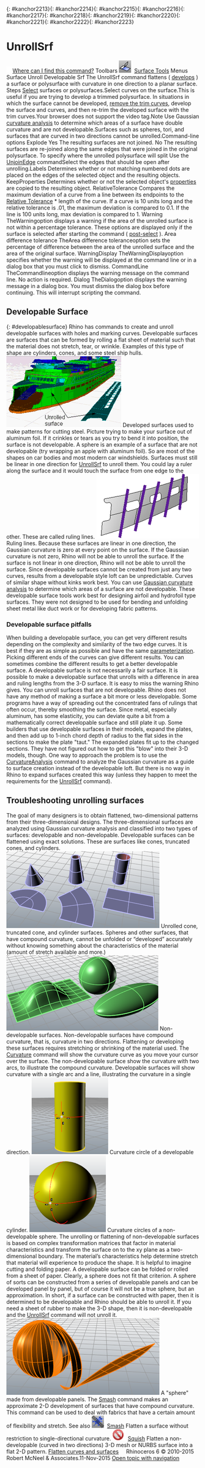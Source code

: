 ---
---

{: #kanchor2213}{: #kanchor2214}{: #kanchor2215}{: #kanchor2216}{: #kanchor2217}{: #kanchor2218}{: #kanchor2219}{: #kanchor2220}{: #kanchor2221}{: #kanchor2222}{: #kanchor2223}
# UnrollSrf
 [![images/transparent.gif](images/transparent.gif)Where can I find this command?](javascript:void(0);) Toolbars
![images/unrollsrf.png](images/unrollsrf.png) [Surface Tools](surface-tools-toolbar.html) 
Menus
Surface
Unroll Developable Srf
The UnrollSrf command flattens ( [develops](#developablesurface) ) a surface or polysurface with curvature in one direction to a planar surface.
Steps
 [Select](select-objects.html) surfaces or polysurfaces.Select curves on the surface.This is useful if you are trying to develop a trimmed polysurface. In situations in which the surface cannot be developed, [remove the trim curves](trim.html#untrim), develop the surface and curves, and then re-trim the developed surface with the trim curves.Your browser does not support the video tag.Note
Use Gaussian [curvature analysis](curvatureanalysis.html) to determine which areas of a surface have double curvature and are not developable.Surfaces such as spheres, tori, and surfaces that are curved in two directions cannot be unrolled.Command-line options
Explode
Yes
The resulting surfaces are not joined.
No
The resulting surfaces are re-joined along the same edges that were joined in the original polysurface.
To specify where the unrolled polysurface will split
Use the [UnjoinEdge](joinedge.html#unjoinedge) commandSelect the edges that should be open after unrolling.Labels
Determines whether or not matching numbered dots are placed on the edges of the selected object and the resulting objects.
KeepProperties
Determines whether or not the selected object's [properties](properties.html) are copied to the resulting object.
RelativeTolerance
Compares the maximum deviation of a curve from a line between its endpoints to the [Relative Tolerance](units.html#relativetolerance) * length of the curve. If a curve is 10 units long and the relative tolerance is .01, the maximum deviation is compared to 0.1. If the line is 100 units long, max deviation is compared to&#160;1.
Warning
TheWarningoption displays a warning if the area of the unrolled surface is not within a percentage tolerance.
These options are displayed only if the surface is selected after starting the command ( [post-select](selection-commands.html#preselect) ).
Area difference tolerance
TheArea difference toleranceoption sets the percentage of difference between the area of the unrolled surface and the area of the original surface.
WarningDisplay
TheWarningDisplayoption specifies whether the warning will be displayed at the command line or in a dialog box that you must click to dismiss.
CommandLine
TheCommandlineoption displays the warning message on the command line. No action is required.
Dialog
TheDialogoption displays the warning message in a dialog box. You must dismiss the dialog box before continuing. This will interrupt scripting the command.

## Developable Surface
{: #developablesurface}
Rhino has commands to create and unroll developable surfaces with holes and marking curves.
Developable surfaces are surfaces that can be formed by rolling a flat sheet of material such that the material does not stretch, tear, or wrinkle. Examples of this type of shape are cylinders, cones, and some steel ship hulls.
![images/developsurface-002.png](images/developsurface-002.png)
Developed surfaces used to make patterns for cutting steel.
Picture trying to make your surface out of aluminum foil. If it crinkles or tears as you try to bend it into position, the surface is not developable. A sphere is an example of a surface that are not developable (try wrapping an apple with aluminum foil). So are most of the shapes on car bodies and most modern car windshields.
Surfaces must still be linear in one direction for [UnrollSrf](#) to unroll them. You could lay a ruler along the surface and it would touch the surface from one edge to the other. These are called ruling lines.
![images/developsurface-003.png](images/developsurface-003.png)
Ruling lines.
Because these surfaces are linear in one direction, the Gaussian curvature is zero at every point on the surface. If the Gaussian curvature is not zero, Rhino will not be able to unroll the surface. If the surface is not linear in one direction, Rhino will not be able to unroll the surface.
Since developable surfaces cannot be created from just any two curves, results from a developable style loft can be unpredictable. Curves of similar shape without kinks work best.
You can use [Gaussian curvature analysis](curvatureanalysis.html) to determine which areas of a surface are not developable.
These developable surface tools work best for designing airfoil and hydrofoil type surfaces. They were not designed to be used for bending and unfolding sheet metal like duct work or for developing fabric patterns.

### Developable surface pitfalls
When building a developable surface, you can get very different results depending on the complexity and similarity of the two edge curves. It is best if they are as simple as possible and have the same [parameterization](parameterization.html).
Picking different ends of the curves can give different results. You can sometimes combine the different results to get a better developable surface.
A developable surface is not necessarily a fair surface.
It is possible to make a developable surface that unrolls with a difference in area and ruling lengths from the 3-D surface. It is easy to miss the warning Rhino gives.
You can unroll surfaces that are not developable.
Rhino does not have any method of making a surface a bit more or less developable. Some programs have a way of spreading out the concentrated fans of rulings that often occur, thereby smoothing the surface. Since metal, especially aluminum, has some elasticity, you can deviate quite a bit from a mathematically correct developable surface and still plate it up. Some builders that use developable surfaces in their models, expand the plates, and then add up to 1-inch chord depth of radius to the flat sides in the sections to make the plate "taut." The expanded plates fit up to the changed sections. They have not figured out how to get this "blow" into their 3-D models, though.
One way to approach the problem is to use the [CurvatureAnalysis](curvatureanalysis.html) command to analyze the Gaussian curvature as a guide to surface creation instead of the developable loft. But there is no way in Rhino to expand surfaces created this way (unless they happen to meet the requirements for the [UnrollSrf](#) command).

## Troubleshooting unrolling surfaces
The goal of many designers is to obtain flattened, two-dimensional patterns from their three-dimensional designs. The three-dimensional surfaces are analyzed using Gaussian curvature analysis and classified into two types of surfaces: developable and non-developable.
Developable surfaces can be flattened using exact solutions. These are surfaces like cones, truncated cones, and cylinders.
![images/unrollsrf-001.png](images/unrollsrf-001.png)
Unrolled cone, truncated cone, and cylinder surfaces.
Spheres and other surfaces, that have compound curvature, cannot be unfolded or “developed” accurately without knowing something about the characteristics of the material (amount of stretch available and more.)
![images/unrollsrf-003.png](images/unrollsrf-003.png)
Non-developable surfaces.
Non-developable surfaces have compound curvature, that is, curvature in two directions. Flattening or developing these surfaces requires stretching or shrinking of the material used.
The [Curvature](curvature.html) command will show the curvature curve as you move your cursor over the surface. The non-developable surface show the curvature with two arcs, to illustrate the compound curvature. Developable surfaces will show curvature with a single arc and a line, illustrating the curvature in a single direction.
![images/unrollsrf-005.png](images/unrollsrf-005.png)
Curvature circle of a developable cylinder.
![images/unrollsrf-006.png](images/unrollsrf-006.png)
Curvature circles of a non-developable sphere.
The unrolling or flattening of non-developable surfaces is based on complex transformation matrices that factor in material characteristics and transform the surface on to the xy plane as a two-dimensional boundary. The material’s characteristics help determine stretch that material will experience to produce the shape.
It is helpful to imagine cutting and folding paper. A developable surface can be folded or rolled from a sheet of paper. Clearly, a sphere does not fit that criterion. A sphere of sorts can be constructed from a series of developable panels and can be developed panel by panel, but of course it will not be a true sphere, but an approximation. In short, if a surface can be constructed with paper, then it is determined to be developable and Rhino should be able to unroll it. If you need a sheet of rubber to make the 3-D shape, then it is non-developable and the [UnrollSrf](#) command will not unroll it.
![images/unrollsrf-007.png](images/unrollsrf-007.png)
A "sphere" made from developable panels.
The [Smash](smash.html) command makes an approximate 2-D development of surfaces that have compound curvature. This command can be used to deal with fabrics that have a certain amount of flexibility and stretch.
See also
![images/smash.png](images/smash.png) [Smash](smash.html) 
Flatten a surface without restriction to single-directional curvature.
![images/-no-toolbar-button.png](images/-no-toolbar-button.png) [Squish](squish.html) 
Flatten a non-developable (curved in two directions) 3-D mesh or NURBS surface into a flat 2-D pattern.
 [Flatten curves and surfaces](sak-flatten.html) 
&#160;
&#160;
Rhinoceros 6 © 2010-2015 Robert McNeel &amp; Associates.11-Nov-2015
 [Open topic with navigation](unrollsrf.html) 

